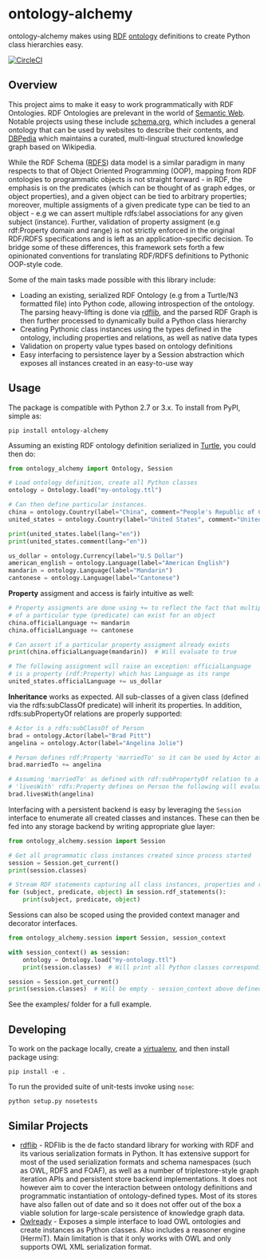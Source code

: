 # ontology-alchemy

ontology-alchemy makes using [RDF](https://en.wikipedia.org/wiki/Resource_Description_Framework) [ontology](https://en.wikipedia.org/wiki/Ontology_(information_science)) definitions to create Python class hierarchies easy.

[![CircleCI](https://circleci.com/gh/globality-corp/ontology-alchemy/tree/develop.svg?style=svg)](https://circleci.com/gh/globality-corp/ontology-alchemy/tree/develop)

## Overview

This project aims to make it easy to work programmatically with RDF Ontologies. RDF Ontologies are prelevant in the world of [Semantic Web](https://en.wikipedia.org/wiki/Semantic_Web). Notable projects using these include [schema.org](http://schema.org), which includes a general ontology that can be used by websites to describe their contents, and [DBPedia](http://wiki.dbpedia.org) which maintains a curated, multi-lingual structured knowledge graph based on Wikipedia.

While the RDF Schema ([RDFS](https://www.w3.org/TR/rdf-schema/)) data model is a similar paradigm in many respects to that of Object Oriented Programming (OOP), mapping from RDF ontologies to programmatic objects is not straight forward - in RDF, the emphasis is on the predicates (which can be thought of as graph edges, or object properties), and a given object can be tied to arbitrary properties; moreover, multiple assigments of a given predicate type can be tied to an object - e.g we can assert multiple rdfs:label associations for any given subject (instance). Further, validation of property assigment (e.g rdf:Property domain and range) is not strictly enforced in the original RDF/RDFS specifications and is left as an application-specific decision.
To bridge some of these differences, this framework sets forth a few opinionated conventions for translating RDF/RDFS definitions to Pythonic OOP-style code.

Some of the main tasks made possible with this library include:

* Loading an existing, serialized RDF Ontology (e.g from a Turtle/N3 formatted file) into Python code, allowing introspection of the ontology. The parsing heavy-lifting is done via [rdflib](http://rdflib.readthedocs.io/en/stable/), and the parsed RDF Graph is then further processed to dynamically build a Python class hierarchy
* Creating Pythonic class instances using the types defined in the ontology, including properties and relations, as well as native data types
* Validation on property value types based on ontology definitions
* Easy interfacing to persistence layer by a Session abstraction which exposes all instances created in an easy-to-use way

## Usage

The package is compatible with Python 2.7 or 3.x. To install from PyPI, simple as:

    pip install ontology-alchemy

Assuming an existing RDF ontology definition serialized in [Turtle](https://en.wikipedia.org/wiki/Turtle_(syntax)), you could then do:

```python
from ontology_alchemy import Ontology, Session

# Load ontology definition, create all Python classes
ontology = Ontology.load("my-ontology.ttl")

# Can then define particular instances.
china = ontology.Country(label="China", comment="People's Republic of China")
united_states = ontology.Country(label="United States", comment="United States of America")

print(united_states.label(lang="en"))
print(united_states.comment(lang="en"))

us_dollar = ontology.Currency(label="U.S Dollar")
american_english = ontology.Language(label="American English")
mandarin = ontology.Language(label="Mandarin")
cantonese = ontology.Language(label="Cantonese")
```

**Property** assigment and access is fairly intuitive as well:

```python
# Property assigments are done using += to reflect the fact that multiple "edges"
# of a particular type (predicate) can exist for an object
china.officialLanguage += mandarin
china.officialLanguage += cantonese

# Can assert if a particular property assigment already exists
print(china.officialLanguage(mandarin))  # Will evaluate to true

# The following assignment will raise an exception: officialLanguage
# is a property (rdf:Property) which has Language as its range
united_states.officialLanguage += us_dollar
```

**Inheritance** works as expected. All sub-classes of a given class (defined via the rdfs:subClassOf predicate)
will inherit its properties. In addition, rdfs:subPropertyOf relations are properly supported:


```python
# Actor is a rdfs:subClassOf of Person
brad = ontology.Actor(label="Brad Pitt")
angelina = ontology.Actor(label="Angelina Jolie")

# Person defines rdf:Property 'marriedTo' so it can be used by Actor as well
brad.marriedTo += angelina

# Assuming 'marriedTo' as defined with rdf:subPropertyOf relation to a hypothetical
# 'livesWith' rdfs:Property defines on Person the following will evaluate to true
brad.livesWith(angelina)

```

Interfacing with a persistent backend is easy by leveraging the `Session` interface
to enumerate all created classes and instances. These can then be fed into any storage backend
by writing appropriate glue layer:

```python
from ontology_alchemy.session import Session

# Get all programmatic class instances created since process started
session = Session.get_current()
print(session.classes)

# Stream RDF statements capturing all class instances, properties and relations created
for (subject, predicate, object) in session.rdf_statements():
    print(subject, predicate, object)
```

Sessions can also be scoped using the provided context manager and decorator interfaces.

```python
from ontology_alchemy.session import Session, session_context

with session_context() as session:
    ontology = Ontology.load("my-ontology.ttl")
    print(session.classes)  # Will print all Python classes corresponding to ontology classes

session = Session.get_current()
print(session.classes)  # Will be empty - session_context above defined a local session scope
```

See the examples/ folder for a full example.

## Developing

To work on the package locally, create a [virtualenv](http://docs.python-guide.org/en/latest/dev/virtualenvs/), and then install package using:

    pip install -e .

To run the provided suite of unit-tests invoke using `nose`:

    python setup.py nosetests

## Similar Projects

* [rdflib](http://rdflib.readthedocs.io/en/stable/) - RDFlib is the de facto standard library for working with RDF and its various serialization formats in Python. It has extensive support for most of the used serialization formats and schema namespaces (such as OWL, RDFS and FOAF), as well as a number of triplestore-style graph iteration APIs and persistent store backend implementations. It does not however aim to cover the interaction between ontology definitions and programmatic instantiation of ontology-defined types. Most of its stores have also fallen out of date and so it does not offer out of the box a viable solution for large-scale persistence of knowledge graph data.
* [Owlready](http://pythonhosted.org/Owlready/index.html) - Exposes a simple interface to load OWL ontologies and create instances as Python classes. Also includes a reasoner engine (HermiT). Main limitation is that it only works with OWL and only supports OWL XML serialization format.
